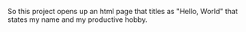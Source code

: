 So this project opens up an html page that titles as "Hello, World" that states my name and my productive hobby.
